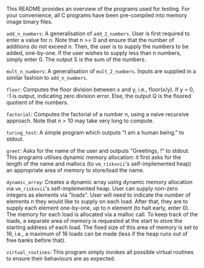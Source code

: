 This README provides an overview of the programs used for testing.
For your convenience, all C programs have been pre-compiled into memory image
binary files.

`add_n_numbers`: A generalisation of `add_2_numbers`. User is first required
to enter a value for n. Note that n >= 0 and ensure that the number of
additions do not exceed n. Then, the user is to supply the numbers to be
added, one-by-one. If the user wishes to supply less than n numbers, simply
enter 0. The output S is the sum of the numbers.

`mult_n_numbers`: A generalisation of `mult_2_numbers`. Inputs are supplied
in a similar fashion to `add_n_numbers`.

`floor`: Computes the floor division between x and y, i.e., floor(x/y). If
y = 0, -1 is output, indicating zero division error. Else, the output Q is
the floored quotient of the numbers.

`factorial`: Computes the factorial of a number n, using a naive recursive
approach. Note that n > 10 may take very long to compute.

`turing_test`: A simple program which outputs "I am a human being." to stdout.

`greet`: Asks for the name of the user and outputs "Greetings, <name>!" to
stdout. This programs utilises dynamic memory allocation: it first asks for
the length of the name and mallocs (to `vm_riskxvii`'s self-implemented heap)
an appropriate area of memory to store/load the name.

`dynamic_array`: Creates a dynamic array using dynamic memory allocation via
`vm_riskxvii`'s self-implemented heap. User can supply non-zero integers as
elements via "loads". User will need to indicate the number of elements n they
would like to supply on each load. After that, they are to supply each element
one-by-one, up to n element (to halt early, enter 0). The memory for each load
is allocated via a malloc call. To keep track of the loads, a separate area of
memory is requested at the start to store the starting address of each load.
The fixed size of this area of memory is set to 16, i.e., a maximum of 16
loads can be made (less if the heap runs out of free banks before that).

`virtual_routines`: This program simply invokes all possible virtual routines
to ensure their behaviours are as expected.
